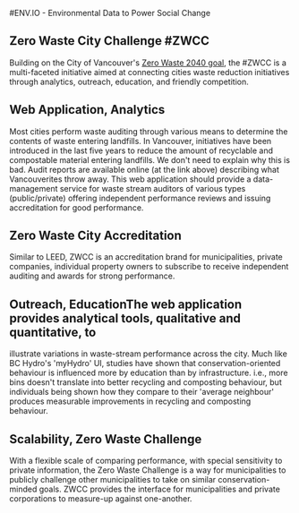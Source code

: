 #ENV.IO - Environmental Data to Power Social Change
## Zero Waste City Challenge #ZWCC

Building on the City of Vancouver's [Zero Waste 2040 goal](http://vancouver.ca/green-vancouver/zero-waste.aspx),
the #ZWCC is a multi-faceted initiative aimed at connecting cities waste reduction initiatives through analytics,
outreach, education, and friendly competition.

## Web Application, Analytics

Most cities perform waste auditing through various means to determine the contents of waste entering landfills.
In Vancouver, initiatives have been introduced in the last five years to reduce the amount of recyclable and
compostable material entering landfills. We don't need to explain why this is bad. Audit reports are available
online (at the link above) describing what Vancouverites throw away. This web application should provide a
data-management service for waste stream auditors of various types (public/private) offering independent
performance reviews and issuing accreditation for good performance.

## Zero Waste City Accreditation

Similar to LEED, ZWCC is an accreditation brand for municipalities, private companies, individual property
owners to subscribe to receive independent auditing and awards for strong performance.

## Outreach, EducationThe web application provides analytical tools, qualitative and quantitative, to
illustrate variations in waste-stream performance across the city. Much like BC Hydro's 'myHydro' UI,
studies have shown that conservation-oriented behaviour is influenced more by education than by infrastructure.
i.e., more bins doesn't translate into better recycling and composting behaviour, but individuals being
shown how they compare to their 'average neighbour' produces measurable improvements in recycling and
composting behaviour.

## Scalability, Zero Waste Challenge

With a flexible scale of comparing performance, with special sensitivity to private information, the
Zero Waste Challenge is a way for municipalities to publicly challenge other municipalities to take on
similar conservation-minded goals. ZWCC provides the interface for municipalities and private corporations
to measure-up against one-another.
